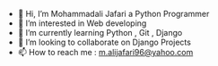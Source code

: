- 👋 Hi, I’m Mohammadali Jafari a Python Programmer
- 👀 I’m interested in Web developing 
- 🌱 I’m currently learning Python , Git , Django
- 💞️ I’m looking to collaborate on Django Projects
- 📫 How to reach me : m.alijafari96@yahoo.com

<!---
malijafari96/malijafari96 is a ✨ special ✨ repository because its `README.md` (this file) appears on your GitHub profile.
You can click the Preview link to take a look at your changes.
--->
